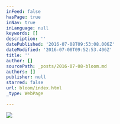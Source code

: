 ```yaml
---
inFeed: false
hasPage: true
inNav: true
inLanguage: null
keywords: []
description: ''
datePublished: '2016-07-08T09:53:08.006Z'
dateModified: '2016-07-08T09:52:53.406Z'
title: ''
author: []
sourcePath: _posts/2016-07-08-bloom.md
authors: []
publisher: null
starred: false
url: bloom/index.html
_type: WebPage

---
```

![](https://the-grid-user-content.s3-us-west-2.amazonaws.com/721486fa-b8ec-4aec-8aea-553822cbfc6a.jpg)